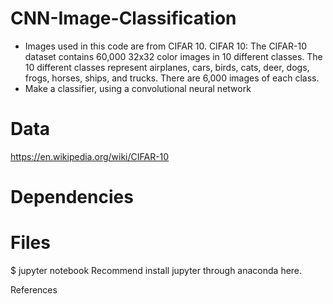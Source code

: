 # CNN-Image-Classification

* Images used in this code are from CIFAR 10.
CIFAR 10: The CIFAR-10 dataset contains 60,000 32x32 color images in 10 different classes. The 10 different classes represent airplanes, cars, birds, cats, deer, dogs, frogs, horses, ships, and trucks. There are 6,000 images of each class. 
* Make a classifier, using a convolutional neural network
# Data 
https://en.wikipedia.org/wiki/CIFAR-10

# Dependencies

# Files

$ jupyter notebook
Recommend install jupyter through anaconda here.

References
